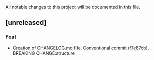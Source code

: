 All notable changes to this project will be documented in this file.
## [unreleased]

### Feat

- Creation of CHANGELOG.md file. Conventional commit ([f7e87cb](f7e87cb61894bd6361d918cc498a99da41fe1a0a)), BREAKING CHANGE:structure


